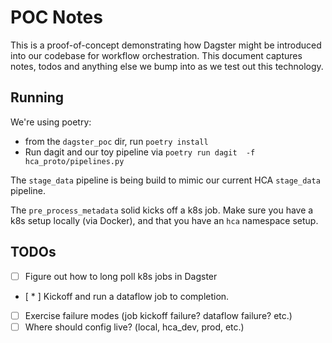 # POC Notes

This is a proof-of-concept demonstrating how Dagster might be introduced
into our codebase for workflow orchestration. This document captures notes, 
todos and anything else we bump into as we test out this technology.

## Running
We're using poetry:
* from the `dagster_poc` dir, run `poetry install`
* Run dagit and our toy pipeline via `poetry run dagit  -f hca_proto/pipelines.py`

The `stage_data` pipeline is being build to mimic our current HCA `stage_data` pipeline.

The `pre_process_metadata` solid kicks off a k8s job. Make sure you have a k8s setup locally
(via Docker), and that you have an `hca` namespace setup.

## TODOs
- [ ] Figure out how to long poll k8s jobs in Dagster
- [ * ] Kickoff and run a dataflow job to completion.
- [ ] Exercise failure modes (job kickoff failure? dataflow failure? etc.)
- [ ] Where should config live? (local, hca_dev, prod, etc.)